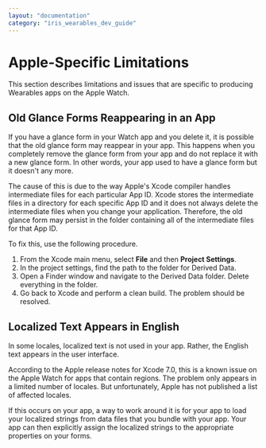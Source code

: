 ```yaml
---
layout: "documentation"
category: "iris_wearables_dev_guide"
---
```

                           


Apple-Specific Limitations
==========================

This section describes limitations and issues that are specific to producing Wearables apps on the Apple Watch.

Old Glance Forms Reappearing in an App
--------------------------------------

If you have a glance form in your Watch app and you delete it, it is possible that the old glance form may reappear in your app. This happens when you completely remove the glance form from your app and do not replace it with a new glance form. In other words, your app used to have a glance form but it doesn't any more.

The cause of this is due to the way Apple's Xcode compiler handles intermediate files for each particular App ID. Xcode stores the intermediate files in a directory for each specific App ID and it does not always delete the intermediate files when you change your application. Therefore, the old glance form may persist in the folder containing all of the intermediate files for that App ID.

To fix this, use the following procedure.

1.  From the Xcode main menu, select **File** and then **Project Settings**.
2.  In the project settings, find the path to the folder for Derived Data.
3.  Open a Finder window and navigate to the Derived Data folder. Delete everything in the folder.
4.  Go back to Xcode and perform a clean build. The problem should be resolved.

Localized Text Appears in English
---------------------------------

In some locales, localized text is not used in your app. Rather, the English text appears in the user interface.

According to the Apple release notes for Xcode 7.0, this is a known issue on the Apple Watch for apps that contain regions. The problem only appears in a limited number of locales. But unfortunately, Apple has not published a list of affected locales.

If this occurs on your app, a way to work around it is for your app to load your localized strings from data files that you bundle with your app. Your app can then explicitly assign the localized strings to the appropriate properties on your forms.
